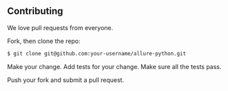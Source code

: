 ## Contributing 

We love pull requests from everyone. 

Fork, then clone the repo:

```bash
$ git clone git@github.com:your-username/allure-python.git
```

Make your change. Add tests for your change. Make sure all the tests pass.

Push your fork and submit a pull request. 

